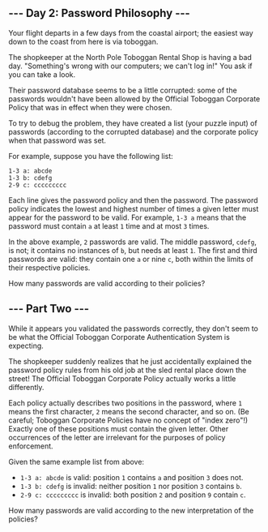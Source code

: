## --- Day 2: Password Philosophy ---

Your flight departs in a few days from the coastal airport; the easiest way down 
to the coast from here is via toboggan.

The shopkeeper at the North Pole Toboggan Rental Shop is having a bad day. 
"Something's wrong with our computers; we can't log in!" You ask if you can take a look.

Their password database seems to be a little corrupted: some of the passwords 
wouldn't have been allowed by the Official Toboggan Corporate Policy that was in 
effect when they were chosen.

To try to debug the problem, they have created a list (your puzzle input) of 
passwords (according to the corrupted database) and the corporate policy when 
that password was set.

For example, suppose you have the following list:
```
1-3 a: abcde
1-3 b: cdefg
2-9 c: ccccccccc
```
Each line gives the password policy and then the password. The password policy 
indicates the lowest and highest number of times a given letter must appear for 
the password to be valid. For example, `1-3 a` means that the password must 
contain `a` at least `1` time and at most `3` times.

In the above example, `2` passwords are valid. The middle password, `cdefg`, is 
not; it contains no instances of `b`, but needs at least `1`. The first and 
third passwords are valid: they contain one `a` or nine `c`, both within the 
limits of their respective policies.

How many passwords are valid according to their policies?

## --- Part Two ---

While it appears you validated the passwords correctly, they don't seem to be 
what the Official Toboggan Corporate Authentication System is expecting.

The shopkeeper suddenly realizes that he just accidentally explained the password 
policy rules from his old job at the sled rental place down the street! 
The Official Toboggan Corporate Policy actually works a little differently.

Each policy actually describes two positions in the password, where `1` means 
the first character, `2` means the second character, and so on. (Be careful; 
Toboggan Corporate Policies have no concept of "index zero"!) Exactly one of 
these positions must contain the given letter. Other occurrences of the letter 
are irrelevant for the purposes of policy enforcement.

Given the same example list from above:

- `1-3 a: abcde` is valid: position `1` contains `a` and position `3` does not.
- `1-3 b: cdefg` is invalid: neither position `1` nor position `3` contains `b`.
- `2-9 c: ccccccccc` is invalid: both position `2` and position `9` contain `c`.

How many passwords are valid according to the new interpretation of the policies?
